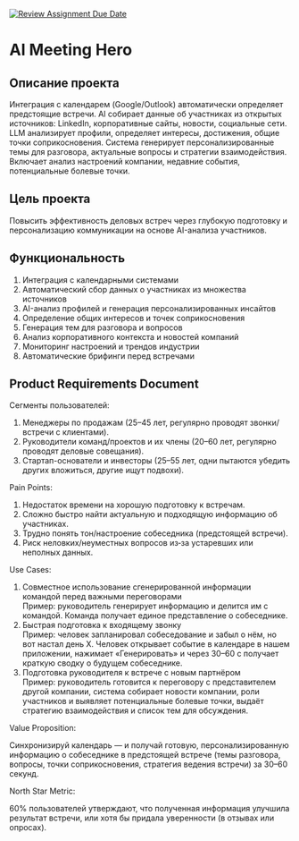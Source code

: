 [![Review Assignment Due Date](https://classroom.github.com/assets/deadline-readme-button-22041afd0340ce965d47ae6ef1cefeee28c7c493a6346c4f15d667ab976d596c.svg)](https://classroom.github.com/a/P3ZvldYO)
# AI Meeting Hero

## Описание проекта

Интеграция с календарем (Google/Outlook) автоматически определяет предстоящие встречи. AI собирает данные об участниках из открытых источников: LinkedIn, корпоративные сайты, новости, социальные сети. LLM анализирует профили, определяет интересы, достижения, общие точки соприкосновения. Система генерирует персонализированные темы для разговора, актуальные вопросы и стратегии взаимодействия. Включает анализ настроений компании, недавние события, потенциальные болевые точки.

## Цель проекта

Повысить эффективность деловых встреч через глубокую подготовку и персонализацию коммуникации на основе AI-анализа участников.

## Функциональность

1. Интеграция с календарными системами
1. Автоматический сбор данных о участниках из множества источников
1. AI-анализ профилей и генерация персонализированных инсайтов
1. Определение общих интересов и точек соприкосновения
1. Генерация тем для разговора и вопросов
1. Анализ корпоративного контекста и новостей компаний
1. Мониторинг настроений и трендов индустрии
1. Автоматические брифинги перед встречами

## Product Requirements Document

Сегменты пользователей:

1. Менеджеры по продажам (25–45 лет, регулярно проводят звонки/встречи с клиентами).
1. Руководители команд/проектов и их члены (20–60 лет, регулярно проводят деловые совещания).
1. Стартап-основатели и инвесторы (25–55 лет, одни пытаются убедить других вложиться, другие ищут подвохи).

Pain Points:

1. Недостаток времени на хорошую подготовку к встречам.
1. Сложно быстро найти актуальную и подходящую информацию об участниках.
1. Трудно понять тон/настроение собеседника (предстоящей встречи).
1. Риск неловких/неуместных вопросов из‑за устаревших или неполных данных.

Use Cases:

1. Совместное использование сгенерированной информации командой перед важными переговорами  
  Пример: руководитель генерирует информацию и делится им с командой. Команда получает единое представление о собеседнике.
1. Быстрая подготовка к входящему звонку  
  Пример: человек запланировал собеседование и забыл о нём, но вот настал день Х. Человек открывает событие в календаре в нашем приложении, нажимает «Генерировать» и через 30–60 с получает краткую сводку о будущем собеседнике.
1. Подготовка руководителя к встрече с новым партнёром  
  Пример: руководитель готовится к переговору с представителем другой компании, система собирает новости компании, роли участников и выявляет потенциальные болевые точки, выдаёт стратегию взаимодействия и список тем для обсуждения.

Value Proposition:

Синхронизируй календарь — и получай готовую, персонализированную информацию о собеседнике в предстоящей встрече (темы разговора, вопросы, точки соприкосновения, стратегия ведения встречи) за 30–60 секунд.

North Star Metric:

60% пользователей утверждают, что полученная информация улучшила результат встречи, или хотя бы придала уверенности (в отзывах или опросах).
